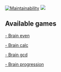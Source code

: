 [![Maintainability](https://api.codeclimate.com/v1/badges/a99a88d28ad37a79dbf6/maintainability)](https://codeclimate.com/github/codeclimate/codeclimate/maintainability)
![](https://github.com/vladfiliucov/frontend-project-lvl1/workflows/Lint/badge.svg)

## Available games

[ - Brain even](/docs/brain-even.md)

[ - Brain calc](/docs/brain-calc.md)

[ - Brain gcd](/docs/brain-gcd.md)

[ - Brain progression](/docs/brain-progression.md)
